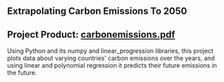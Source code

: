 ## Extrapolating Carbon Emissions To 2050

## Project Product: [carbonemissions.pdf](https://github.com/czcodes/climatechangeproject/files/7850912/carbonemissions.pdf)

Using Python and its numpy and linear_progression libraries, this project plots data about varying countries' carbon emissions over the years, and using linear 
and polynomial regression it predicts their future emissions in the future.
